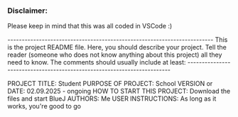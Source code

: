 ### Disclaimer:
<p>Please keep in mind that this was all coded in VSCode :)</p>
------------------------------------------------------------------------
This is the project README file. Here, you should describe your project.
Tell the reader (someone who does not know anything about this project)
all they need to know. The comments should usually include at least:
------------------------------------------------------------------------

PROJECT TITLE: Student
PURPOSE OF PROJECT: School
VERSION or DATE: 02.09.2025 - ongoing
HOW TO START THIS PROJECT: Download the files and start BlueJ
AUTHORS: Me
USER INSTRUCTIONS: As long as it works, you're good to go
